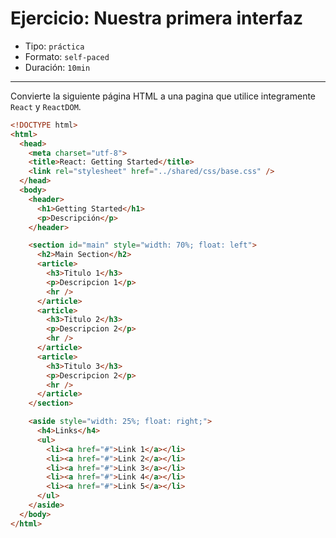 # Ejercicio: Nuestra primera interfaz

* Tipo: `práctica`
* Formato: `self-paced`
* Duración: `10min`

***

Convierte la siguiente página HTML a una pagina que utilice integramente
`React` y `ReactDOM`.

```html
<!DOCTYPE html>
<html>
  <head>
    <meta charset="utf-8">
    <title>React: Getting Started</title>
    <link rel="stylesheet" href="../shared/css/base.css" />
  </head>
  <body>
    <header>
      <h1>Getting Started</h1>
      <p>Descripción</p>
    </header>

    <section id="main" style="width: 70%; float: left">
      <h2>Main Section</h2>
      <article>
        <h3>Titulo 1</h3>
        <p>Descripcion 1</p>
        <hr />
      </article>
      <article>
        <h3>Titulo 2</h3>
        <p>Descripcion 2</p>
        <hr />
      </article>
      <article>
        <h3>Titulo 3</h3>
        <p>Descripcion 2</p>
        <hr />
      </article>
    </section>

    <aside style="width: 25%; float: right;">
      <h4>Links</h4>
      <ul>
        <li><a href="#">Link 1</a></li>
        <li><a href="#">Link 2</a></li>
        <li><a href="#">Link 3</a></li>
        <li><a href="#">Link 4</a></li>
        <li><a href="#">Link 5</a></li>
      </ul>
    </aside>
  </body>
</html>
```
